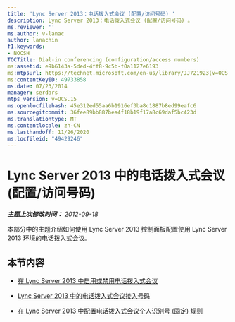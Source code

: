 ```yaml
---
title: 'Lync Server 2013：电话拨入式会议 (配置/访问号码) '
description: Lync Server 2013：电话拨入式会议 (配置/访问号码) 。
ms.reviewer: ''
ms.author: v-lanac
author: lanachin
f1.keywords:
- NOCSH
TOCTitle: Dial-in conferencing (configuration/access numbers)
ms:assetid: e9b6143a-5ded-4ff8-9c5b-f0a1127e6193
ms:mtpsurl: https://technet.microsoft.com/en-us/library/JJ721923(v=OCS.15)
ms:contentKeyID: 49733858
ms.date: 07/23/2014
manager: serdars
mtps_version: v=OCS.15
ms.openlocfilehash: 45e312ed55aa6b1916ef3ba8c1887b8ed99eafc6
ms.sourcegitcommit: 36fee89bb887bea4f18b19f17a8c69daf5bc423d
ms.translationtype: MT
ms.contentlocale: zh-CN
ms.lasthandoff: 11/26/2020
ms.locfileid: "49429246"
---
```

# <a name="dial-in-conferencing-in-lync-server-2013-configurationaccess-numbers"></a>Lync Server 2013 中的电话拨入式会议 (配置/访问号码) 

<div data-xmlns="http://www.w3.org/1999/xhtml">

<div class="topic" data-xmlns="http://www.w3.org/1999/xhtml" data-msxsl="urn:schemas-microsoft-com:xslt" data-cs="https://msdn.microsoft.com/">

<div data-asp="https://msdn2.microsoft.com/asp">



</div>

<div id="mainSection">

<div id="mainBody">

<span> </span>

_**主题上次修改时间：** 2012-09-18_

本部分中的主题介绍如何使用 Lync Server 2013 控制面板配置使用 Lync Server 2013 环境的电话拨入式会议。

<div>

## <a name="in-this-section"></a>本节内容

  - [在 Lync Server 2013 中启用或禁用电话拨入式会议](lync-server-2013-enable-or-disable-dial-in-conferencing-for-meetings.md)

  - [Lync Server 2013 中的电话拨入式会议接入号码](lync-server-2013-dial-in-conferencing-access-numbers.md)

  - [在 Lync Server 2013 中配置电话拨入式会议个人识别号 (固定) 规则](lync-server-2013-configure-dial-in-conferencing-personal-identification-number-pin-rules.md)

</div>

</div>

<span> </span>

</div>

</div>

</div>

